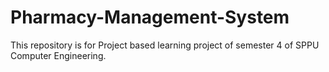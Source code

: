 # Pharmacy-Management-System
This repository is for Project based learning project of semester 4 of SPPU Computer Engineering.
